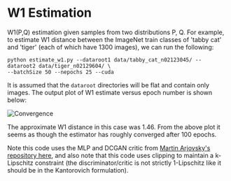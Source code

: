 # W1 Estimation
W1(P,Q) estimation given samples from two distributions P, Q. For example, to estimate W1 distance between the ImageNet train classes of 'tabby cat' and 'tiger' (each of which have 1300 images), we can run the following:

```shell
python estimate_w1.py --dataroot1 data/tabby_cat_n02123045/ --dataroot2 data/tiger_n02129604/ \
--batchSize 50 --nepochs 25 --cuda
```

It is assumed that the `dataroot` directories will be flat and contain only images. The output plot of W1 estimate versus epoch number is shown below:

![Convergence](https://i.imgur.com/Rd0yDGn.png)

The approximate W1 distance in this case was 1.46. From the above plot it seems as though the estimator has roughly converged after 100 epochs.

Note this code uses the MLP and DCGAN critic from [Martin Arjovsky's repository here](https://github.com/martinarjovsky/WassersteinGAN/), and also note that this code uses clipping to maintain a k-Lipschitz constraint (the discriminator/critic is not strictly 1-Lipschitz like it should be in the Kantorovich formulation).
